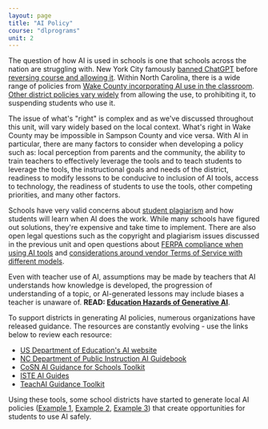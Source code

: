 ```yaml
---
layout: page
title: "AI Policy"
course: "dlprograms"
unit: 2
---
```

The question of how AI is used in schools is one that schools across the nation are struggling with. New York City famously [banned ChatGPT](https://www.nbcnews.com/tech/tech-news/new-york-city-public-schools-ban-chatgpt-devices-networks-rcna64446) before [reversing course and allowing it](https://www.nbcnews.com/tech/chatgpt-ban-dropped-new-york-city-public-schools-rcna85089). Within North Carolina, there is a wide range of policies from [Wake County incorporating AI use in the classroom](https://www.wral.com/story/wake-county-schools-to-teach-ai-to-middle-and-high-school-students/21016439/). [Other district policies vary widely](https://www.wral.com/5-on-your-side-school-districts-vary-on-chatgpt-from-embracing-it-to-suspension/21014105/) from allowing the use, to prohibiting it, to suspending students who use it.

The issue of what's "right" is complex and as we've discussed throughout this unit, will vary widely based on the local context. What's right in Wake County may be impossible in Sampson County and vice versa. With AI in particular, there are many factors to consider when developing a policy such as: local perception from parents and the community, the ability to train teachers to effectively leverage the tools and to teach students to leverage the tools, the instructional goals and needs of the district, readiness to modify lessons to be conducive to inclusion of AI tools, access to technology, the readiness of students to use the tools, other competing priorities, and many other factors.

Schools have very valid concerns about [student plagiarism](https://er.educause.edu/articles/sponsored/2023/11/academic-integrity-in-the-age-of-ai) and how students will learn when AI does the work. While many schools have figured out solutions, they're expensive and take time to implement. There are also open legal questions such as the copyright and plagiarism issues discussed in the previous unit and open questions about [FERPA compliance when using AI tools](https://www.bwf.com/navigating-responsible-ai-a-look-through-ferpa-and-hipaa-compliance/) and [considerations around vendor Terms of Service with different models](https://www.esparklearning.com/blog/can-students-use-chatgpt/).

Even with teacher use of AI, assumptions may be made by teachers that AI understands how knowledge is developed, the progression of understanding of a topic, or AI-generated lessons may include biases a teacher is unaware of. **READ: [Education Hazards of Generative AI](https://www.cognitiveresonance.net/EducationHazardsofGenerativeAI.pdf)**.

To support districts in generating AI policies, numerous organizations have released guidance. The resources are constantly evolving - use the links below to review each resource:
* [US Department of Education's AI website](https://tech.ed.gov/ai/)
* [NC Department of Public Instruction AI Guidebook](https://go.ncdpi.gov/AI_Guidelines)
* [CoSN AI Guidance for Schools Toolkit](https://www.teachai.org/toolkit)
* [ISTE AI Guides](https://iste.org/ai)
* [TeachAI Guidance Toolkit](https://www.teachai.org/toolkit-guidance)

Using these tools, some school districts have started to generate local AI policies ([Example 1](https://www.taliaferro.k12.ga.us/AIPOLICY), [Example 2](https://dashboardassets.eb-pages.com/uploads/5154510492401664/AI_Policy___staff_and_students_2___Redacted.pdf), [Example 3](https://dashboardassets.eb-pages.com/uploads/5154510492401664/AI_policy___staff_and_students___Redacted.pdf)) that create opportunities for students to use AI safely.